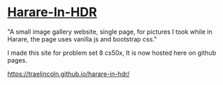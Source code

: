 # [Harare-In-HDR](https://traelincoln.github.io/harare-in-hdr/)
"A small image gallery website, single page, for pictures I took while in Harare, the page uses vanilla js and bootstrap css."

I made this site for problem set 8 cs50x, It is now hosted here on github pages. 

https://traelincoln.github.io/harare-in-hdr/

